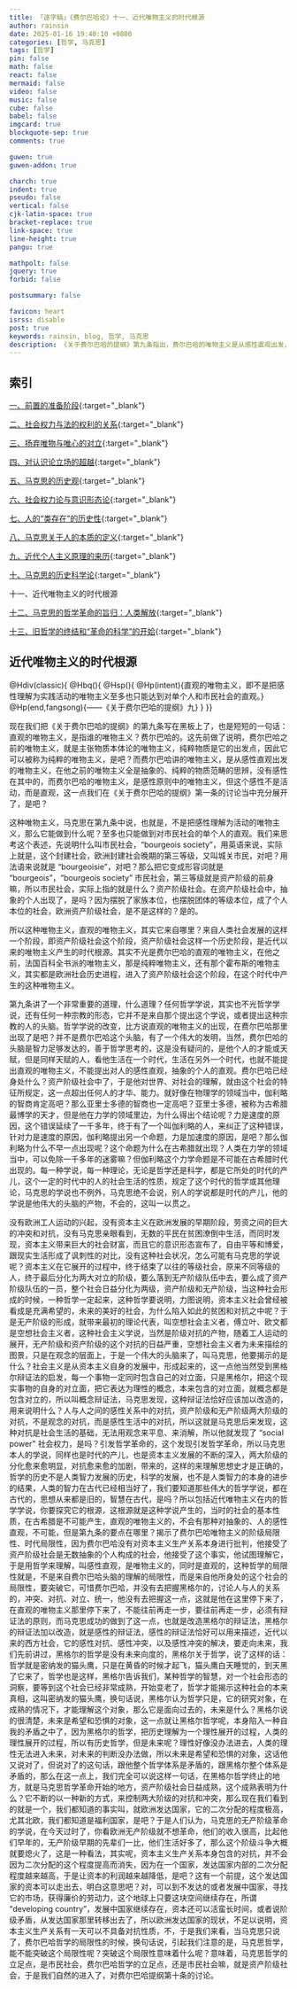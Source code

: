```yaml
---
title: 「逐字稿」《费尔巴哈论》十一、近代唯物主义的时代根源
author: rainsin
date: 2025-01-16 19:40:10 +0800
categories: [哲学, 马克思]
tags: [哲学]
pin: false
math: false
react: false
mermaid: false
video: false
music: false
cube: false
babel: false
imgcard: true
blockquote-sep: true
comments: true

guwen: true
guwen-addon: true

charch: true
indent: true
pseudo: false
vertical: false
cjk-latin-space: true
bracket-replace: true
link-space: true
line-height: true
pangu: true

mathpolt: false
jquery: true
forbid: false

postsummary: false

favicon: heart
isrss: disable
post: true
keywords: rainsin, blog, 哲学, 马克思
description: 《关于费尔巴哈的提纲》第九条指出，费尔巴哈的唯物主义是从感性直观出发，区别于此前纯粹物质思辨的唯物主义，它源于资产阶级社会阶段，只能对市民社会单个人直观。任何哲学、宗教学说都是时代产儿，受所处时代社会生活性质规定，如伽利略力学命题不会在古希腊出现，费尔巴哈身处资产阶级社会才有其直观唯物主义。马克思学说同样如此，由资本主义发展、阶级分化对抗催生，他改造黑格尔辩证法，揭示社会感性对抗。费尔巴哈唯物主义有阶级、时代局限，未批判资本主义生产关系，黑格尔哲学面向过去、无未来向度，在其终止处，马克思哲学革命开启。当下欧洲发达国家二次分配虽高，但资本主义生产关系对抗未消，这引发对马克思哲学能否突破局限、立足点是否异于费尔巴哈哲学（二者立足点皆与市民社会相关）的探讨，进而引入第十条讨论。
---
```


## 索引

[一、前置的准备阶段](https://blog.rainsin.cn/posts/marx/){:target="_blank"}<br>

[二、社会权力与法的权利的关系](https://blog.rainsin.cn/posts/marx1/){:target="_blank"}<br>

[三、扬弃唯物与唯心的对立](https://blog.rainsin.cn/posts/marx2/){:target="_blank"}<br>

[四、对认识论立场的超越](https://blog.rainsin.cn/posts/marx3/){:target="_blank"}<br>

[五、马克思的历史观](https://blog.rainsin.cn/posts/marx4/){:target="_blank"}<br>

[六、社会权力论与意识形态论](https://blog.rainsin.cn/posts/marx5/){:target="_blank"}<br>

[七、人的“类存在”的历史性](https://blog.rainsin.cn/posts/marx6/){:target="_blank"}<br>

[八、马克思关于人的本质的定义](https://blog.rainsin.cn/posts/marx7/){:target="_blank"}<br>

[九、近代个人主义原理的来历](https://blog.rainsin.cn/posts/marx8/){:target="_blank"}<br>

[十、马克思的历史科学论](https://blog.rainsin.cn/posts/marx9/){:target="_blank"}<br>

十一、近代唯物主义的时代根源 <i class="fa-duotone fa-solid fa-badge-check" style="
    text-indent: 0;
"></i><br>

[十二、马克思的哲学革命的旨归：人类解放](https://blog.rainsin.cn/posts/marx11/){:target="_blank"}<br>

[十三、旧哲学的终结和“革命的科学”的开姶](https://blog.rainsin.cn/posts/marx12/){:target="_blank"}<br>


## 近代唯物主义的时代根源

<div class="heti-box">
@Hdiv(classic){
@Hbq(){
@Hsp(){
@Hp(intent){直观的唯物主义，即不是把感性理解为实践活动的唯物主义至多也只能达到对单个人和市民社会的直观。}
@Hp(end,fangsong){——《关于费尔巴哈的提纲》九}
}
}}
</div>

现在我们把《关于费尔巴哈的提纲》的第九条写在黑板上了，也是短短的一句话：直观的唯物主义，是指谁的唯物主义？费尔巴哈的。这先前做了说明，费尔巴哈之前的唯物主义，就是主张物质本体论的唯物主义，纯粹物质是它的出发点，因此它可以被称为纯粹的唯物主义，是吧？而费尔巴哈讲的唯物主义，是从感性直观出发的唯物主义，在他之前的唯物主义全是抽象的、纯粹的物质范畴的思辨，没有感性在其中的，而费尔巴哈的唯物主义，是感性原则中的唯物主义，但这个感性不是活动，而是直观，这一点我们在《关于费尔巴哈的提纲》第一条的讨论当中充分展开了，是吧？

这种唯物主义，马克思在第九条中说，也就是，不是把感性理解为活动的唯物主义，那么它能做到什么呢？至多也只能做到对市民社会的单个人的直观。我们来思考这个表述，先说明什么叫市民社会，“bourgeois society”，用英语来说，实际上就是，这个封建社会，欧洲封建社会晚期的第三等级，又叫城关市民，对吧？用法语来说就是 “bourgeoisie”，对吧？那么把它变成形容词就是 “bourgeois”，“bourgeois society” 市民社会，第三等级就是资产阶级的前身嘛，所以市民社会，实际上指的就是什么？资产阶级社会。在资产阶级社会中，抽象的个人出现了，是吗？因为摆脱了家族本位，也摆脱团体的等级本位，成了个人本位的社会，欧洲资产阶级社会，是不是这样的？是的。

所以这种唯物主义，直观的唯物主义，其实它来自哪里？来自人类社会发展的这样一个阶段，即资产阶级社会这个阶段，资产阶级社会这样一个历史阶段，是近代以来的唯物主义产生的时代根源。其实不光是费尔巴哈的直观的唯物主义，在他之前，法国百科全书派的唯物主义，那是纯粹唯物主义，还有那个霍布斯的唯物主义，其实都是欧洲社会历史进程，进入了资产阶级社会这个阶段，在这个时代中产生的这种唯物主义。

第九条讲了一个非常重要的道理，什么道理？任何哲学学说，其实也不光哲学学说，还有任何一种宗教的形态，它并不是来自那个提出这个学说，或者提出这种宗教的人的头脑。哲学学说的改变，比方说直观的唯物主义的出现，在费尔巴哈那里出现了是吧？并不是费尔巴哈这个头脑，有了一个伟大的发明，当然，费尔巴哈的头脑是智力足够发达的，善于哲学思考的，这是没有疑问的，是他个人的才能或天赋，但是同样天赋的人，看他生活在一个时代，生活在另外一个时代，也就不能提出直观的唯物主义，不能提出对人的感性直观，抽象的个人的直观。费尔巴哈已经身处什么？资产阶级社会中了，于是他对世界、对社会的理解，就由这个社会的特征所规定，这一点超出任何人的才华、能力。就好像在物理学的领域当中，伽利略的智商肯定高吧？那么亚里士多德的智商也一定高吧？亚里士多德，被称为古希腊最博学的天才，但是他在力学的领域里边，为什么得出个结论呢？力是速度的原因，这个错误延续了一千多年，终于有了一个叫伽利略的人，来纠正了这种错误，针对力是速度的原因，伽利略提出另一个命题，力是加速度的原因，是吧？那么伽利略为什么不早一点出现呢？这个命题为什么在古希腊就出现？人类在力学的领域当中，可以免除一千多年的迷雾嘛？但伽利略这个力学命题是不可能在古希腊时代出现的。每一种学说，每一种理论，无论是哲学还是科学，都是它所处的时代的产儿，这个一定的时代中的人的社会生活的性质，规定了这个时代的哲学或其他理论，马克思的学说也不例外，马克思绝不会说，别人的学说都是时代的产儿，他的学说是他伟大的头脑的产物，不会的，这叫一以贯之。

没有欧洲工人运动的兴起，没有资本主义在欧洲发展的早期阶段，劳资之间的巨大的冲突和对抗，没有马克思亲眼看到，无数的平民在贫困潦倒中生活，而同时发现，资本主义带来巨大的社会财富，而且它的意识形态宣布了，自由平等和博爱，跟现实生活形成了讽刺性的对比，没有这种社会状况，怎么可能有马克思的学说呢？资本主义在它展开的过程中，终于结束了以往的等级社会，原来不同等级的人，终于最后分化为两大对立的阶级，要么落到无产阶级队伍中去，要么成了资产阶级队伍的一员，整个社会日益分化为两级，资产阶级和无产阶级，当这种社会形成的时候，一种哲学一定起来，这种哲学要说明，力图说明，资本主义社会曾经被看成是充满希望的，未来的美好的社会，为什么陷入如此的贫困和对抗之中呢？于是无产阶级的形成，就带来最初的理论代表，叫空想社会主义者，傅立叶、欧文都是空想社会主义者，这种社会主义学说，当然是阶级对抗的产物，随着工人运动的展开，无产阶级和资产阶级的这个对抗的日益严重，空想社会主义者为未来描绘的图景，只是在观念的层面上，于是一个伟大的头脑来了，叫马克思，他要揭示的是什么？社会主义是从资本主义自身的发展中，形成起来的，这一点他当然受到黑格尔辩证法的启发，每一个事物一定同时包含自己的对立面，只是黑格尔，把这个现实事物的自身的对立面，把它表达为理性的概念，本来包含的对立面，就概念都是包含对立的，所以叫概念辩证法，马克思发现，这种辩证法恰好应该加以改造的，用来说明什么？人与人之间的感性关系中的对抗，资产阶级和无产阶级两大阶级的对抗，不是观念的对抗，而是感性生活中的对抗，所以这就是马克思后来发现，这种对抗是社会生活的基础，无法用观念来平息、来消解，所以他就发现了 “social power” 社会权力，是吗？引发哲学革命的，这个发现引发哲学革命，所以马克思本人的学说，同样也是时代的产儿，也是资本主义发展的不断的深入，两大阶级的分化愈来愈明显，对抗愈来愈的加剧，带来的，这样的来理解思想史才是正确的，哲学的历史不是人类智力发展的历史，科学的发展，也不是人类智力的本身的进步的结果，人类的智力在古代已经相当好了，我们要知道那些伟大的哲学学说，都在古代的，思想从来都是旧的，智慧在古代，是吗？所以包括近代唯物主义在内的哲学学说，你要探究它的根源，这根源就是这种学说产生的，当时的社会的基本性质，在古希腊是不可能产生，直观的唯物主义的，不会有那种对抽象的、人的感性直观，不可能，但是第九条的要点在哪里？揭示了费尔巴哈唯物主义的阶级局限性、时代局限性，因为费尔巴哈没有对资本主义生产关系本身进行批判，他接受了资产阶级社会是无数抽象的个人构成的社会，他接受了这个事实，他试图理解它，于是用哲学来理解，叫感性直观，是唯物主义的，同时是直观的，这种哲学的局限性就是，不是来自费尔巴哈头脑的理解的局限性，而是来自他所身处的这个社会的局限性，要突破它，可惜费尔巴哈，并没有去把握黑格尔的，讨论人与人的关系的，冲突、对抗、对立、统一，他没有去把握这一点，这就是他在这里停下来了，在直观的唯物主义那里停下来了，不能往前再走一步，要往前再走一步，必须有辩证法的原则，而马克思成功的做到了这一点，也就是改造黑格尔的辩证法，黑格尔的辩证法加以改造，就是感性的辩证法，感性的辩证法恰好可以用来描述，近代以来的西方社会，它的感性对抗、感性冲突，以及感性冲突的解决，要走向未来，我们先前讲过，黑格尔的哲学是没有未来向度的，黑格尔关于哲学，说了这样的话：哲学就是密纳发的猫头鹰，只是在黄昏的时候才起飞，猫头鹰白天睡觉的，到天黑了它来了，哲学也是这样，黑格尔告诉我们，某种哲学的智慧，对一个社会形态的洞察，要等到这个社会已经非常成熟，开始变老了，哲学才能揭示这种社会的本来真相，这叫密纳发的猫头鹰，换句话说，黑格尔认为哲学只是，它的研究对象，在成熟的情况下，才能理解这个对象，那么它是面向过去的，未来是什么？黑格尔说的很清楚，未来是希望和恐惧的对象，这一点就让黑格尔哲学呢，本身陷入一种自我的矛盾之中了，因为黑格尔的哲学，把历史理解为一个理性展开的过程，人类的理性展开的过程，所以有历史哲学，但是未来呢？理性好像没办法进去，人类的理性无法进入未来，对未来的判断没办法做，所以未来是希望和恐惧的对象，这话他又说对了，但说对了的这句话，跟他整个哲学体系是矛盾的，跟黑格尔整个体系是矛盾的，那么在这一点上，我们完全可以说这样一句话，在黑格尔哲学终止的地方，就是马克思哲学革命开始的地方，资产阶级社会日益成熟，这个成熟表明为什么？它不断的以一种新的方式，来控制两大阶级的对抗和冲突，那么现在我们看到的就是一个，我们都知道的事实叫，就欧洲发达国家，它的二次分配的程度极高，尤其北欧，我们都知道是福利国家，是吧？于是人们认为，马克思的无产阶级革命的学说，在今天过时了，你看欧洲无产阶级就不想革命，他们的收入很高，比起他们早年的，无产阶级早期的先辈们一比，他们生活好多了，那么这个阶级斗争大概就要熄火了，这是一种看法，其实呢，资本主义生产关系本身包含的对抗，并不会因为二次分配的这个程度提高而消失，因为在一个国家，发达国家内部的二次分配程度越来越高，于是让资本的利润越来越降低，是吧？这有一个前提，这个发达国家的资本可以走出去，明白这意思吧？对，可以到不发达的或者发展中国家，寻找它的市场，获得廉价的劳动力，这个地球上只要这块空间继续存在，所谓 “developing country”，发展中国家继续存在，资本还可以活蛮长时间，或者说阶级矛盾，从发达国家那里转移出去了，所以欧洲发达国家的现状，不足以说明，资本主义生产关系有一天可以不具备对抗性质，不，于是我们来看，当马克思只说了，费尔巴哈哲学的局限性的时候，换句话说，引起我们注意的是，马克思哲学，能不能突破这个局限性呢？突破这个局限性意味着什么呢？意味着，马克思哲学的立足点，是市民社会，费尔巴哈哲学的立足点，还是市民社会嘛，就是资产阶级社会，于是我们自然的进入了，对费尔巴哈提纲第十条的讨论。